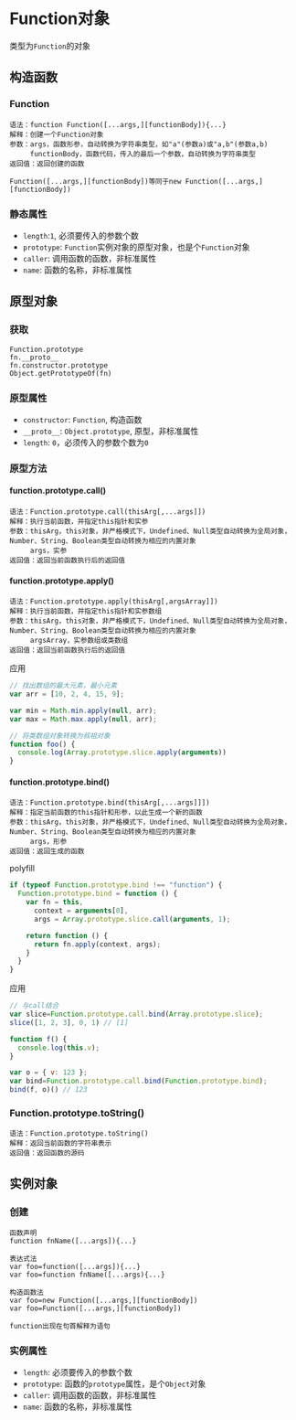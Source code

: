 # Function对象

类型为`Function`的对象

## 构造函数

### Function

```
语法：function Function([...args,][functionBody]){...}
解释：创建一个Function对象
参数：args，函数形参，自动转换为字符串类型，如"a"(参数a)或"a,b"(参数a,b)
     functionBody，函数代码，传入的最后一个参数，自动转换为字符串类型
返回值：返回创建的函数

Function([...args,][functionBody])等同于new Function([...args,][functionBody])
```

### 静态属性

* `length`:`1`, 必须要传入的参数个数
* `prototype`: `Function`实例对象的原型对象，也是个`Function`对象
* `caller`: 调用函数的函数，非标准属性
* `name`: 函数的名称，非标准属性

## 原型对象

### 获取

```
Function.prototype
fn.__proto__
fn.constructor.prototype
Object.getPrototypeOf(fn)
```

### 原型属性

* `constructor`: `Function`, 构造函数
* `__proto__`: `Object.prototype`, 原型，非标准属性
* `length`: `0`，必须传入的参数个数为`0`

### 原型方法

#### function.prototype.call()

```
语法：Function.prototype.call(thisArg[,...args]])
解释：执行当前函数，并指定this指针和实参
参数：thisArg，this对象，非严格模式下，Undefined、Null类型自动转换为全局对象，Number、String、Boolean类型自动转换为相应的内置对象
     args，实参
返回值：返回当前函数执行后的返回值
```

#### function.prototype.apply()

```
语法：Function.prototype.apply(thisArg[,argsArray]])
解释：执行当前函数，并指定this指针和实参数组
参数：thisArg，this对象，非严格模式下，Undefined、Null类型自动转换为全局对象，Number、String、Boolean类型自动转换为相应的内置对象
     argsArray，实参数组或类数组
返回值：返回当前函数执行后的返回值
```

应用

```javascript
// 找出数组的最大元素，最小元素
var arr = [10, 2, 4, 15, 9];

var min = Math.min.apply(null, arr);
var max = Math.max.apply(null, arr);

// 将类数组对象转换为叔祖对象
function foo() {
  console.log(Array.prototype.slice.apply(arguments))
}
```

#### function.prototype.bind()

```
语法：Function.prototype.bind(thisArg[,...args]]])
解释：指定当前函数的this指针和形参，以此生成一个新的函数
参数：thisArg，this对象，非严格模式下，Undefined、Null类型自动转换为全局对象，Number、String、Boolean类型自动转换为相应的内置对象
     args，形参
返回值：返回生成的函数
```

polyfill

```javascript
if (typeof Function.prototype.bind !== "function") {
  Function.prototype.bind = function () {
    var fn = this,
      context = arguments[0],
      args = Array.prototype.slice.call(arguments, 1);

    return function () {
      return fn.apply(context, args);
    }
  }
}
```

应用

```javascript
// 与call结合
var slice=Function.prototype.call.bind(Array.prototype.slice);
slice([1, 2, 3], 0, 1) // [1]

function f() {
  console.log(this.v);
}

var o = { v: 123 };
var bind=Function.prototype.call.bind(Function.prototype.bind);
bind(f, o)() // 123
```

### Function.prototype.toString()

```
语法：Function.prototype.toString()
解释：返回当前函数的字符串表示
返回值：返回函数的源码
```

## 实例对象

### 创建

```
函数声明
function fnName([...args]){...}

表达式法
var foo=function([...args]){...}
var foo=function fnName([...args){...}

构造函数法
var foo=new Function([...args,][functionBody])
var foo=Function([...args,][functionBody])

function出现在句首解释为语句
```

### 实例属性

* `length`: 必须要传入的参数个数
* `prototype`: 函数的`prototype`属性，是个`Object`对象
* `caller`: 调用函数的函数，非标准属性
* `name`: 函数的名称，非标准属性
